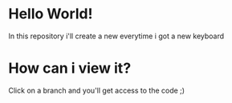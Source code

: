 # Hello World!
In this repository i'll create a new <html> everytime i got a new keyboard

# How can i view it?
Click on a branch and you'll get access to the code ;)
